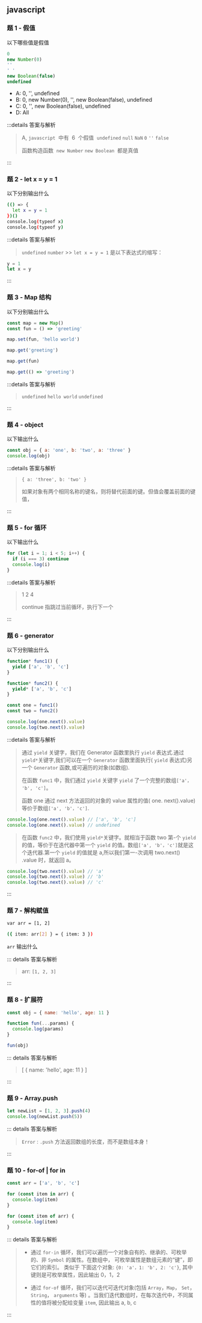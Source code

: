 ## javascript

### 题 1 - 假值

以下哪些值是假值

```ts
0
new Number(0)
''
' '
new Boolean(false)
undefined
```

- A: 0, '', undefined
- B: 0, new Number(0), '', new Boolean(false), undefined
- C: 0, '', new Boolean(false), undefined
- D: All

:::details 答案与解析

> A, `javascript`  中有  6  个假值
>  `undefined` `null` `NaN` `0` `''` `false`
>
> 函数构造函数  `new Number` `new Boolean`  都是真值

:::

### 题 2 - let x = y = 1

以下分别输出什么

```bash
(() => {
  let x = y = 1
})()
console.log(typeof x)
console.log(typeof y)
```

:::details 答案与解析

> `undefined` `number` >> `let x = y = 1` 是以下表达式的缩写：

```js
y = 1
let x = y
```

:::

### 题 3 - Map 结构

以下分别输出什么

```js
const map = new Map()
const fun = () => 'greeting'

map.set(fun, 'hello world')

map.get('greeting')

map.get(fun)

map.get(() => 'greeting')
```

:::details 答案与解析

> `undefined` `hello world` `undefined`

:::

### 题 4 - object

以下输出什么

```js
const obj = { a: 'one', b: 'two', a: 'three' }
console.log(obj)
```

:::details 答案与解析

> `{ a: 'three', b: 'two' }`
>
> 如果对象有两个相同名称的键名，则将替代前面的键。但值会覆盖前面的键值，

:::

### 题 5 - for 循环

以下输出什么

```js
for (let i = 1; i < 5; i++) {
  if (i === 3) continue
  console.log(i)
}
```

:::details 答案与解析

> 1 2 4
>
> continue 指跳过当前循环，执行下一个

:::

### 题 6 - generator

以下分别输出什么

```js
function* func1() {
  yield ['a', 'b', 'c']
}

function* func2() {
  yield* ['a', 'b', 'c']
}

const one = func1()
const two = func2()

console.log(one.next().value)
console.log(two.next().value)
```

:::details 答案与解析

> 通过 `yield` 关键字，我们在 Generator 函数里执行 `yield` 表达式.通过 `yield*`关键字,我们可以在一个 `Generator` 函数里面执行( `yield` 表达式)另一个 `Generator` 函数,或可遍历的对象(如数组).
>
> 在函数 `func1` 中，我们通过 `yield` 关键字 `yield` 了一个完整的数组`['a'， 'b', 'c']`。
>
> 函数 one 通过 next 方法返回的对象的 value 属性的值( one. next().value)等价于数组`['a', 'b'，'c']`.

```js
console.log(one.next().value) // ['a', 'b', 'c']
console.log(one.next().value) // undefined
```

> 在函数 `func2` 中，我们使用 `yield*`关键字。就相当于函数 two 第-个 `yield` 的值，等价于在迭代器中第一个 `yield` 的值。数组`['a', 'b'，'c']`就是这个迭代器.第一个 `yield` 的值就是 a,所以我们第一-次调用 two.next() .value 时，就返回 a。

```js
console.log(two.next().value) // 'a'
console.log(two.next().value) // 'b'
console.log(two.next().value) // 'c'
```

:::

### 题 7 - 解构赋值

```bash
var arr = [1, 2]

({ item: arr[2] } = { item: 3 })
```

`arr` 输出什么

::: details 答案与解析

> arr: `[1, 2, 3]`

:::

### 题 8 - 扩展符

```js
const obj = { name: 'hello', age: 11 }

function fun(...params) {
  console.log(params)
}

fun(obj)
```

::: details 答案与解析

> [ { name: 'hello', age: 11 } ]

:::

### 题 9 - Array.push

```js
let newList = [1, 2, 3].push(4)
console.log(newList.push(5))
```

::: details 答案与解析

> `Error` : `.push` 方法返回数组的长度，而不是数组本身！

:::

### 题 10 - for-of | for in

```js
const arr = ['a', 'b', 'c']

for (const item in arr) {
  console.log(item)
}

for (const item of arr) {
  console.log(item)
}
```

::: details 答案与解析

> - 通过 `for-in` 循环，我们可以遍历一个对象自有的、继承的、可枚举的、非 `Symbol` 的属性。在数组中， 可枚举属性是数组元素的“键”，即它们的索引。 类似于 下面这个对象: `{0: 'a'，1: 'b', 2: 'c'}`, 其中键则是可枚举属性，因此输出 0，1，2
>
> - 通过 `for-of` 循环，我们可以迭代可迭代对象(包括 `Array`，`Map`， `Set`， `String`， `arguments` 等) 。当我们迭代数组时，在每次迭代中，不同属性的值将被分配给变量 `item`, 因此输出 a, b, c

:::
